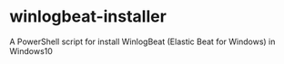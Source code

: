 # winlogbeat-installer
A PowerShell script for install WinlogBeat (Elastic Beat for Windows) in Windows10